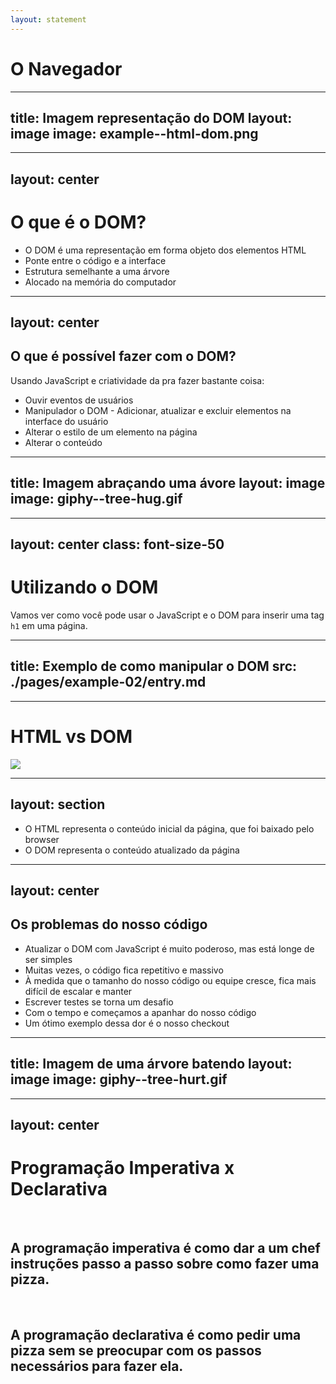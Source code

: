 ```yaml
---
layout: statement
---
```


# O Navegador

<!-- 
- Para entender como o React funciona, primeiro precisamos de um
entendimento básico de como os navegadores interpretam seu código
para criar interfaces de usuário interativas (UI).
- Quando um usuário visita uma página da web, o servidor retorna
um arquivo HTML para o navegador que pode ter esta aparência:
-->

---
title: Imagem representação do DOM
layout: image
image: example--html-dom.png
---

<!--
- mostrar exemplo-01
- O navegador então lê o HTML e constrói o Document Object Model (DOM).
-->

---
layout: center
---

# O que é o DOM?

- O DOM é uma representação em forma objeto dos elementos HTML
- Ponte entre o código e a interface
- Estrutura semelhante a uma árvore
- Alocado na memória do computador

---
layout: center
---
## O que é possível fazer com o DOM?

Usando JavaScript e criatividade <twemoji-see-no-evil-monkey /> da pra fazer bastante coisa:

- Ouvir eventos de usuários
- Manipulador o DOM - Adicionar, atualizar e excluir elementos na interface do usuário
- Alterar o estilo de um elemento na página
- Alterar o conteúdo

<!-- 
- Praticamente tudo que é interativo em uma página depende do DOM
-->

---
title: Imagem abraçando uma ávore
layout: image
image: giphy--tree-hug.gif
---
<!-- 
- Basicamente a nossa profissão existe por causa disso
- E se hoje você ganha dinheiro é basicamente por causa do DOM
-->

---
layout: center
class: font-size-50
---
# Utilizando o DOM

Vamos ver como você pode usar o JavaScript e o DOM para inserir uma tag `h1` em uma página.

<!--
- veja o exemplo-02
-->

---
title: Exemplo de como manipular o DOM
src: ./pages/example-02/entry.md
---

---

# HTML vs DOM

![](example--html-vs-dom.png)

---
layout: section
---

- O HTML representa o conteúdo inicial da página, que foi baixado pelo browser
- O DOM representa o conteúdo atualizado da página
---
layout: center
---
## Os problemas do nosso código <twemoji-thinking-face />

- Atualizar o DOM com JavaScript é muito poderoso, mas está longe de ser simples
- Muitas vezes, o código fica repetitivo e massivo
- À medida que o tamanho do nosso código ou equipe cresce, fica mais difícil de escalar e manter
- Escrever testes se torna um desafio
- Com o tempo e começamos a apanhar do nosso código
- Um ótimo exemplo dessa dor é o nosso checkout <twemoji-clown-face />

---
title: Imagem de uma árvore batendo
layout: image
image: giphy--tree-hurt.gif
---

---
layout: center
---

# Programação Imperativa x Declarativa

<br />

## A programação imperativa é como dar a um chef instruções passo a passo sobre como fazer uma pizza.

<br />

## A programação declarativa é como pedir uma pizza sem se preocupar com os passos necessários para fazer ela. 

<!--
- O código que fizemos antes é um bom exemplo de programação imperativa
- Estamos escrevendo, passado a passo, como a interface do usuário deve ser atualizada
- A abordagem declarativa geralmente é melhor. Em vez de ter que escrever métodos DOM, seria mais simples
se a gente pudesse declarar o que queremos ver, sem termos que nos preocupar com tudo isso de detalhes
-->
